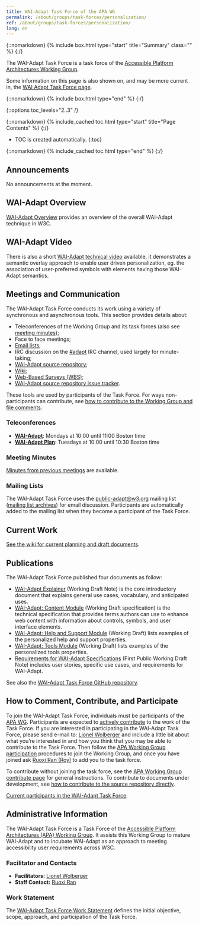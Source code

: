 ```yaml
---
title: WAI-Adapt Task Force of the APA WG
permalink: /about/groups/task-forces/personalization/
ref: /about/groups/task-forces/personalization/
lang: en
---
```


{::nomarkdown}
{% include box.html type="start" title="Summary" class="" %}
{:/}

The WAI-Adapt Task Force is a task force of the [Accessible Platform Architectures Working Group](/about/groups/apa/).

Some information on this page is also shown on, and may be more current in, the [WAI Adapt Task Force page](https://www.w3.org/groups/tf/personalization-tf/).

{::nomarkdown}
{% include box.html type="end" %}
{:/}

{::options toc_levels="2..3" /}

{::nomarkdown}
{% include_cached toc.html type="start" title="Page Contents" %}
{:/}

-   TOC is created automatically.
{:toc}

{::nomarkdown}
{% include_cached toc.html type="end" %}
{:/}

## Announcements

No announcements at the moment.

## WAI-Adapt Overview

[WAI-Adapt Overview](https://www.w3.org/WAI/adapt/) provides an overview of the overall WAI-Adapt technique in W3C.

## WAI-Adapt Video

There is also a short [WAI-Adapt technical video](https://ln.sync.com/dl/04f8c9330/6wk4ff4v-77wd78s5-ge6wc24s-vm3iwxwm) available, it demonstrates a semantic overlay approach to enable user driven personalization, eg. the association of user-preferred symbols with elements having those WAI-Adapt semantics.

## Meetings and Communication

The WAI-Adapt Task Force conducts its work using a variety of synchronous and asynchronous tools. This section provides details about:

- Teleconferences of the Working Group and its task forces (also see [meeting minutes](https://www.w3.org/WAI/APA/task-forces/adapt/minutes));
- Face to face meetings;
- [Email lists](https://www.w3.org/WAI/APA/task-forces/adapt/#email);
- IRC discussion on the [#adapt](irc://irc.w3.org/adapt) IRC channel, used largely for minute-taking;
- [WAI-Adapt source repository](https://github.com/w3c/adapt/);
- [Wiki](https://github.com/w3c/adapt/wiki);
- [Web-Based Surveys (WBS)](https://www.w3.org/2002/09/wbs/101569/);
- [WAI-Adapt source repository issue tracker](https://github.com/w3c/adapt/issues).

These tools are used by participants of the Task Force. For ways non-participants can contribute, see [how to contribute to the Working Group and file comments](https://www.w3.org/WAI/APA/contribute).

### Teleconferences

- **[WAI-Adapt](https://www.w3.org/2017/08/telecon-info_adapt)**: Mondays at 10:00 until 11:00 Boston time
- **[WAI-Adapt Plan](https://www.w3.org/2017/08/telecon-info_adapt-plan)**: Tuesdays at 10:00 until 10:30 Boston time

### Meeting Minutes

[Minutes from previous meetings](https://www.w3.org/WAI/APA/task-forces/adapt/minutes) are available.

### Mailing Lists

The WAI-Adapt Task Force uses the public-adapt@w3.org mailing list ([mailing list archives](http://lists.w3.org/Archives/Public/public-adapt/)) for email discussion. Participants are automatically added to the mailing list when they become a participant of the Task Force.

## Current Work

[See the wiki for current planning and draft documents](https://github.com/w3c/adapt/wiki).

## Publications

The WAI-Adapt Task Force published four documents as follow:

- [WAI-Adapt Explainer](https://www.w3.org/TR/adapt/) (Working Draft Note) is the core introductory document that explains general use cases, vocabulary, and anticipated uses.
- [WAI-Adapt: Content Module](https://www.w3.org/TR/adapt-content/) (Working Draft specification) is the technical specification that provides terms authors can use to enhance web content with information about controls, symbols, and user interface elements.
- [WAI-Adapt: Help and Support Module](https://www.w3.org/TR/adapt-help/) (Working Draft) lists examples of the personalized help and support properties.
- [WAI-Adapt: Tools Module](https://www.w3.org/TR/adapt-tools/) (Working Draft) lists examples of the personalized tools properties.
- [Requirements for WAI-Adapt Specifications](https://www.w3.org/TR/adapt-requirements/) (First Public Working Draft Note) includes user stories, specific use cases, and requirements for WAI-Adapt.

See also the [WAI-Adapt Task Force GitHub repository](https://github.com/w3c/adapt/).

## How to Comment, Contribute, and Participate

To join the WAI-Adapt Task Force, individuals must be participants of the [APA WG](https://www.w3.org/WAI/APA/). Participants are expected to [actively contribute](https://www.w3.org/WAI/APA/task-forces/adapt/work-statement#participation) to the work of the Task Force. If you are interested in participating in the WAI-Adapt Task Force, please send e-mail to: [Lionel Wolberger](mailto:lionel@userway.org?subject=WAI-Adapt%20Task%20Force%20Enquiry) and include a little bit about what you’re interested in and how you think that you may be able to contribute to the Task Force. Then follow the [APA Working Group participation](https://www.w3.org/WAI/APA/participation) procedures to join the Working Group, and once you have joined ask [Ruoxi Ran (Roy)](mailto:ran@w3.org) to add you to the task force.

To contribute without joining the task force, see the [APA Working Group contribute page](https://www.w3.org/WAI/APA/contribute) for general instructions. To contribute to documents under development, see [how to contribute to the source repository directly](https://github.com/w3c/adapt/).

[Current participants in the WAI-Adapt Task Force](https://www.w3.org/2000/09/dbwg/details?group=101569&public=1).

## Administrative Information

The WAI-Adapt Task Force is a Task Force of the [Accessible Platform Architectures (APA) Working Group](https://www.w3.org/WAI/about/groups/apawg/). It assists this Working Group to mature WAI-Adapt and to incubate WAI-Adapt as an approach to meeting accessibility user requirements across W3C.

### Facilitator and Contacts

- **Facilitators:** [Lionel Wolberger](mailto:lionel@userway.org)
- **Staff Contact:** [Ruoxi Ran](https://www.w3.org/People/roy/)

### Work Statement

The [WAI-Adapt Task Force Work Statement](https://www.w3.org/WAI/APA/task-forces/adapt/work-statement) defines the initial objective, scope, approach, and participation of the Task Force.